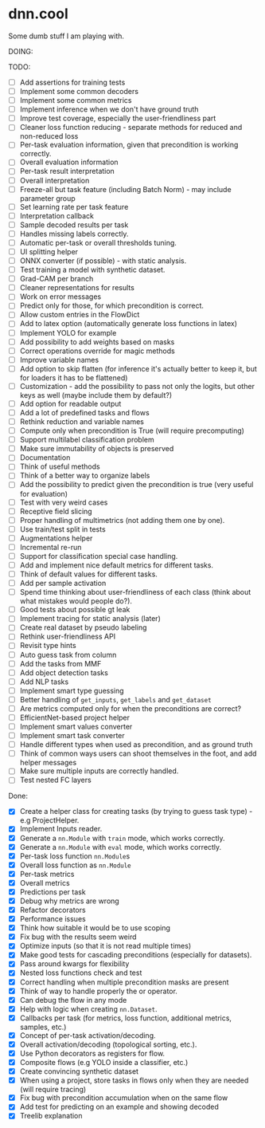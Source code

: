 # dnn.cool

Some dumb stuff I am playing with.

DOING:


TODO:

- [ ] Add assertions for training tests
- [ ] Implement some common decoders
- [ ] Implement some common metrics
- [ ] Implement inference when we don't have ground truth
- [ ] Improve test coverage, especially the user-friendliness part
- [ ] Cleaner loss function reducing - separate methods for reduced and non-reduced loss
- [ ] Per-task evaluation information, given that precondition is working correctly.
- [ ] Overall evaluation information
- [ ] Per-task result interpretation
- [ ] Overall interpretation
- [ ] Freeze-all but task feature (including Batch Norm) - may include parameter group
- [ ] Set learning rate per task feature
- [ ] Interpretation callback
- [ ] Sample decoded results per task
- [ ] Handles missing labels correctly.
- [ ] Automatic per-task or overall thresholds tuning.
- [ ] UI splitting helper
- [ ] ONNX converter (if possible) - with static analysis.
- [ ] Test training a model with synthetic dataset.
- [ ] Grad-CAM per branch
- [ ] Cleaner representations for results
- [ ] Work on error messages
- [ ] Predict only for those, for which precondition is correct.
- [ ] Allow custom entries in the FlowDict
- [ ] Add to latex option (automatically generate loss functions in latex)
- [ ] Implement YOLO for example
- [ ] Add possibility to add weights based on masks
- [ ] Correct operations override for magic methods
- [ ] Improve variable names
- [ ] Add option to skip flatten (for inference it's actually better to keep it, but for loaders it has to be flattened)
- [ ] Customization - add the possibility to pass not only the logits, but other keys as well (maybe include them by default?)
- [ ] Add option for readable output
- [ ] Add a lot of predefined tasks and flows
- [ ] Rethink reduction and variable names
- [ ] Compute only when precondition is True (will require precomputing)
- [ ] Support multilabel classification problem
- [ ] Make sure immutability of objects is preserved
- [ ] Documentation
- [ ] Think of useful methods
- [ ] Think of a better way to organize labels
- [ ] Add the possibility to predict given the precondition is true (very useful for evaluation)
- [ ] Test with very weird cases
- [ ] Receptive field slicing
- [ ] Proper handling of multimetrics (not adding them one by one).
- [ ] Use train/test split in tests
- [ ] Augmentations helper
- [ ] Incremental re-run
- [ ] Support for classification special case handling.
- [ ] Add and implement nice default metrics for different tasks.
- [ ] Think of default values for different tasks.
- [ ] Add per sample activation
- [ ] Spend time thinking about user-friendliness of each class (think about what mistakes would people do?).
- [ ] Good tests about possible gt leak
- [ ] Implement tracing for static analysis (later)
- [ ] Create real dataset by pseudo labeling
- [ ] Rethink user-friendliness API
- [ ] Revisit type hints
- [ ] Auto guess task from column
- [ ] Add the tasks from MMF
- [ ] Add object detection tasks
- [ ] Add NLP tasks
- [ ] Implement smart type guessing
- [ ] Better handling of `get_inputs`, `get_labels` and `get_dataset`
- [ ] Are metrics computed only for when the preconditions are correct?
- [ ] EfficientNet-based project helper
- [ ] Implement smart values converter
- [ ] Implement smart task converter
- [ ] Handle different types when used as precondition, and as ground truth
- [ ] Think of common ways users can shoot themselves in the foot, and add helper messages
- [ ] Make sure multiple inputs are correctly handled.
- [ ] Test nested FC layers

Done: 

- [x] Create a helper class for creating tasks (by trying to guess task type) - e.g ProjectHelper.
- [x] Implement Inputs reader.
- [x] Generate a `nn.Module` with `train` mode, which works correctly.
- [x] Generate a `nn.Module` with `eval` mode, which works correctly.
- [x] Per-task loss function `nn.Module`s
- [x] Overall loss function as `nn.Module`
- [x] Per-task metrics
- [x] Overall metrics
- [x] Predictions per task
- [x] Debug why metrics are wrong
- [x] Refactor decorators
- [x] Performance issues
- [x] Think how suitable it would be to use scoping
- [x] Fix bug with the results seem weird
- [x] Optimize inputs (so that it is not read multiple times)
- [x] Make good tests for cascading preconditions (especially for datasets).
- [x] Pass around kwargs for flexibility
- [x] Nested loss functions check and test
- [x] Correct handling when multiple precondition masks are present
- [x] Think of way to handle properly the or operator.
- [x] Can debug the flow in any mode
- [x] Help with logic when creating `nn.Dataset`.
- [x] Callbacks per task (for metrics, loss function, additional metrics, samples, etc.)
- [x] Concept of per-task activation/decoding.
- [x] Overall activation/decoding (topological sorting, etc.).
- [x] Use Python decorators as registers for flow.
- [x] Composite flows (e.g YOLO inside a classifier, etc.)
- [x] Create convincing synthetic dataset
- [x] When using a project, store tasks in flows only when they are needed (will require tracing)
- [x] Fix bug with precondition accumulation when on the same flow
- [x] Add test for predicting on an example and showing decoded
- [x] Treelib explanation
